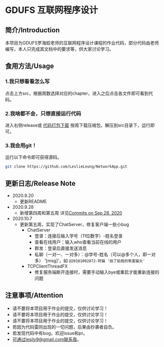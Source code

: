 # GDUFS 互联网程序设计

## 简介/Introduction
本项目为GDUFS罗海蛟老师的互联网程序设计课程的作业代码，部分代码由老师编写，本人只完成其文档中的要求等，供大家讨论学习。

## 食用方法/Usage
### 1.我只想看看怎么写
点击上方src，根据周数选择对应的chapter，进入之后点击各文件即可看到代码。
### 2.我啥都不会，只想直接运行代码
进入右侧release或 [代码打包下载](https://github.com/LeslieLeung/NetworkApp/releases/tag/v1) 按周下载压缩包，解压到src目录下，运行即可。
### 3.我会用git！
运行以下命令即可获得源码。
```bash
git clone https://github.com/LeslieLeung/NetworkApp.git
```

## 更新日志/Release Note
- 2020.9.20
    - 更新README
- 2020.9.28
    - 新增第四周和第五周 详见[Commits on Sep 28, 2020](https://github.com/LeslieLeung/NetworkApp/commits/master)
- 2020.10.7
    - 更新第五周，实现了ChatServer，修复客户端一些小bug
        - ChatServer
            - 登录：连接后输入学号（11位数字）-姓名登录
            - 查看在线用户：输入who查看当前在线的用户
            - 群发：登录后直接发送消息
            - 私聊（一对一、一对多）：@学号-姓名（可以@多个人，即一对多） '[msg]'，如 `@20181002872-阿猫 '拍了拍我的笨蛋猫头' `
        - TCPClientThreadFX
            - 修复服务端断开连接时，需要手动输入bye或重启才能重新连接的问题
    
## 注意事项/Attention
- 请不要将本项目用于作业的提交，仅供讨论学习！
- 请不要将本项目用于作业的提交，仅供讨论学习！
- 请不要将本项目用于作业的提交，仅供讨论学习！
- 若因为代码雷同出现的一切问题，后果由抄袭者自负。
- 若发现代码中有bug，欢迎issue和pr。
- 可通过lesily9@gmail.com联系我。